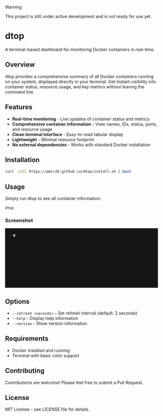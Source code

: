 > [!WARNING]
> This project is still under active development and is not ready for use yet.


# dtop

A terminal-based dashboard for monitoring Docker containers in real-time.

## Overview

dtop provides a comprehensive summary of all Docker containers running on your system, displayed directly in your terminal. Get instant visibility into container status, resource usage, and key metrics without leaving the command line.

## Features

- **Real-time monitoring** - Live updates of container status and metrics
- **Comprehensive container information** - View names, IDs, status, ports, and resource usage
- **Clean terminal interface** - Easy-to-read tabular display
- **Lightweight** - Minimal resource footprint
- **No external dependencies** - Works with standard Docker installation

## Installation

```bash
curl -sSfL https://amir20.github.io/dtop/install.sh | bash
```

## Usage

Simply run dtop to see all container information:

```bash
dtop
```

### Screenshot

![dtop screenshot](https://github.com/amir20/dtop/blob/master/demo.gif)

## Options

- `--refresh <seconds>` - Set refresh interval (default: 2 seconds)
- `--help` - Display help information
- `--version` - Show version information

## Requirements

- Docker installed and running
- Terminal with basic color support

## Contributing

Contributions are welcome! Please feel free to submit a Pull Request.

## License

MIT License - see LICENSE file for details.
